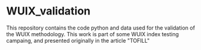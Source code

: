# WUIX_validation
This repository contains the code python and data used for the validation of the WUIX methodology. This work is part of some WUIX index testing campaing, and presented originally in the article "TOFILL"
